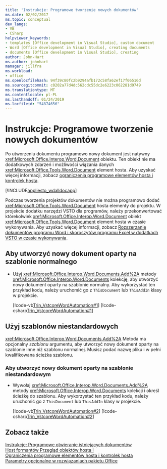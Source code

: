 ```yaml
---
title: 'Instrukcje: Programowe tworzenie nowych dokumentów'
ms.date: 02/02/2017
ms.topic: conceptual
dev_langs:
- VB
- CSharp
helpviewer_keywords:
- templates [Office development in Visual Studio], custom document
- Word [Office development in Visual Studio], creating documents
- documents [Office development in Visual Studio], creating
author: John-Hart
ms.author: johnhart
manager: jillfra
ms.workload:
- office
ms.openlocfilehash: 94f39c80fc2b9294afb172c58fa62ef17f06516d
ms.sourcegitcommit: c0202a77d4dc562cdc55dc2e6223c062281d9749
ms.translationtype: MT
ms.contentlocale: pl-PL
ms.lasthandoff: 01/24/2019
ms.locfileid: "54874656"
---
```

# <a name="how-to-programmatically-create-new-documents"></a>Instrukcje: Programowe tworzenie nowych dokumentów
  Po utworzeniu dokumentu programowo nowy dokument jest natywny <xref:Microsoft.Office.Interop.Word.Document> obiektu. Ten obiekt nie ma dodatkowych zdarzeń i możliwości wiązania danych <xref:Microsoft.Office.Tools.Word.Document> element hosta. Aby uzyskać więcej informacji, zobacz [ograniczenia programowe elementów hosta i kontrolek hosta](../vsto/programmatic-limitations-of-host-items-and-host-controls.md).  
  
 [!INCLUDE[appliesto_wdalldocapp](../vsto/includes/appliesto-wdalldocapp-md.md)]  
  
 Podczas tworzenia projektów dokumentów nie można programowo dodać <xref:Microsoft.Office.Tools.Word.Document> hosta elementy do projektu. W projekcie dodatku narzędzi VSTO dla programów, należy przekonwertować którekolwiek <xref:Microsoft.Office.Interop.Word.Document> obiekt <xref:Microsoft.Office.Tools.Word.Document> element hosta w czasie wykonywania. Aby uzyskać więcej informacji, zobacz [Rozszerzanie dokumentów programu Word i skoroszytów programu Excel w dodatkach VSTO w czasie wykonywania](../vsto/extending-word-documents-and-excel-workbooks-in-vsto-add-ins-at-run-time.md).  
  
## <a name="to-create-a-new-document-based-on-the-normal-template"></a>Aby utworzyć nowy dokument oparty na szablonie normalnego  
  
-   Użyj <xref:Microsoft.Office.Interop.Word.Documents.Add%2A> metody <xref:Microsoft.Office.Interop.Word.Documents> kolekcję, aby utworzyć nowy dokument oparty na szablonie normalny. Aby wykorzystać ten przykład kodu, należy uruchomić go z `ThisDocument` lub `ThisAddIn` klasy w projekcie.  
  
     [!code-vb[Trin_VstcoreWordAutomation#1](../vsto/codesnippet/VisualBasic/Trin_VstcoreWordAutomationVB/ThisDocument.vb#1)]
     [!code-csharp[Trin_VstcoreWordAutomation#1](../vsto/codesnippet/CSharp/Trin_VstcoreWordAutomationCS/ThisDocument.cs#1)]  
  
## <a name="use-custom-templates"></a>Użyj szablonów niestandardowych  
 <xref:Microsoft.Office.Interop.Word.Documents.Add%2A> Metoda ma opcjonalny *szablonu* argumentu, aby utworzyć nowy dokument oparty na szablonie inne niż szablonu normalnej. Musisz podać nazwę pliku i w pełni kwalifikowana ścieżka szablonu.  
  
### <a name="to-create-a-new-document-based-on-a-custom-template"></a>Aby utworzyć nowy dokument oparty na szablonie niestandardowym  
  
-   Wywołaj <xref:Microsoft.Office.Interop.Word.Documents.Add%2A> metody <xref:Microsoft.Office.Interop.Word.Documents> kolekcji i określ ścieżkę do szablonu. Aby wykorzystać ten przykład kodu, należy uruchomić go z `ThisDocument` lub `ThisAddIn` klasy w projekcie.  
  
     [!code-vb[Trin_VstcoreWordAutomation#2](../vsto/codesnippet/VisualBasic/Trin_VstcoreWordAutomationVB/ThisDocument.vb#2)]
     [!code-csharp[Trin_VstcoreWordAutomation#2](../vsto/codesnippet/CSharp/Trin_VstcoreWordAutomationCS/ThisDocument.cs#2)]  
  
## <a name="see-also"></a>Zobacz także  
 [Instrukcje: Programowe otwieranie istniejących dokumentów](../vsto/how-to-programmatically-open-existing-documents.md)   
 [Host formantów Przegląd obiektów hosta i](../vsto/host-items-and-host-controls-overview.md)   
 [Ograniczenia programowe elementów hosta i kontrolek hosta](../vsto/programmatic-limitations-of-host-items-and-host-controls.md)   
 [Parametry opcjonalne w rozwiązaniach pakietu Office](../vsto/optional-parameters-in-office-solutions.md)  
